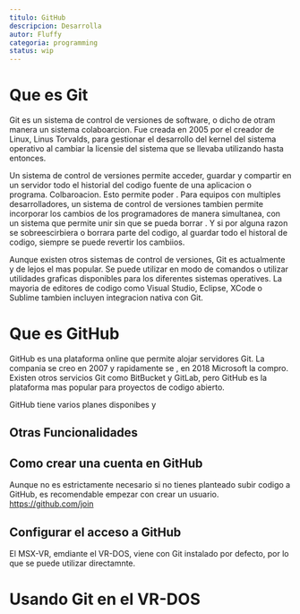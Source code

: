 ```yaml
---
titulo: GitHub
descripcion: Desarrolla
autor: Fluffy
categoria: programming
status: wip
---
```

# Que es Git
Git es un sistema de control de versiones de software, o dicho de otram manera un sistema colaboarcion. Fue creada en 2005 por el creador de Linux, Linus Torvalds, para gestionar el desarrollo del kernel del sistema operativo al cambiar la licensie del sistema que se llevaba utilizando hasta entonces.

Un sistema de control de versiones permite acceder, guardar y compartir en un servidor todo el historial del codigo fuente de una aplicacion o programa. Colbaroacion. Esto permite poder . Para equipos con multiples desarrolladores, un sistema de control de versiones tambien permite incorporar los cambios de los programadores de manera simultanea, con un sistema que permite unir sin que se pueda borrar . Y si por alguna razon se sobreescirbiera o borrara parte del codigo, al guardar todo el historal de codigo, siempre se puede revertir los cambiios.

Aunque existen otros sistemas de control de versiones, Git es actualmente y de lejos el mas popular. Se puede utilizar en modo de comandos o utilizar utilidades graficas disponibles para los diferentes sistemas operatives. La mayoria de editores de codigo como Visual Studio, Eclipse, XCode o Sublime tambien incluyen integracion nativa con Git.

# Que es GitHub
GitHub es una plataforma online que permite alojar servidores Git. La compania se creo en 2007 y rapidamente se , en 2018 Microsoft la compro. Existen otros servicios Git como BitBucket y GitLab, pero GitHub es la plataforma mas popular para proyectos de codigo abierto.

GitHub tiene varios planes disponibes y 

## Otras Funcionalidades


## Como crear una cuenta en GitHub
Aunque no es estrictamente necesario si no tienes planteado subir codigo a GitHub, es recomendable empezar con crear un usuario.
https://github.com/join

## Configurar el acceso a GitHub
El MSX-VR, emdiante el VR-DOS, viene con Git instalado por defecto, por lo que se puede utilizar directamnte. 

# Usando Git en el VR-DOS

